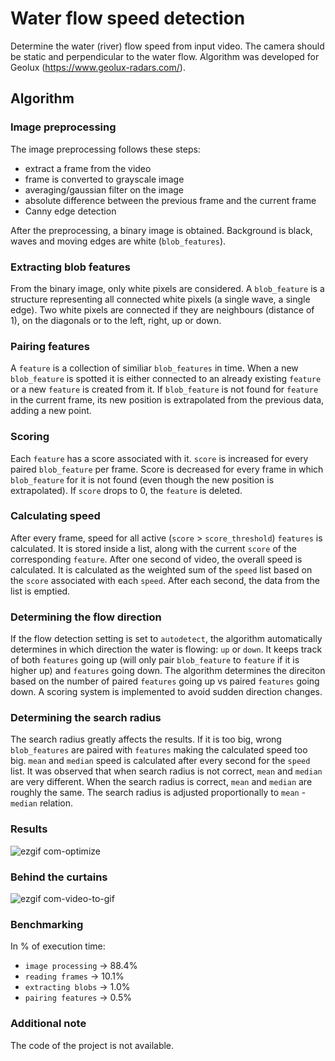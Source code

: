 # Water flow speed detection

Determine the water (river) flow speed from input video. The camera should be static and perpendicular to the water flow.
Algorithm was developed for Geolux (https://www.geolux-radars.com/).

## Algorithm

### Image preprocessing

The image preprocessing follows these steps:
* extract a frame from the video
* frame is converted to grayscale image
* averaging/gaussian filter on the image
* absolute difference between the previous frame and the current frame
* Canny edge detection

After the preprocessing, a binary image is obtained. Background is black, waves and moving edges are white (`blob_features`).

### Extracting blob features

From the binary image, only white pixels are considered. A `blob_feature` is a structure representing all connected white pixels (a single wave, a single edge). Two white pixels are connected if they are neighbours (distance of 1), on the diagonals or to the left, right, up or down.

### Pairing features

A `feature` is a collection of similiar `blob_features` in time. When a new `blob_feature` is spotted it is either connected to an already existing `feature` or a new `feature` is created from it. If `blob_feature` is not found for `feature` in the current frame, its new position is extrapolated from the previous data, adding a new point.

### Scoring

Each `feature` has a score associated with it. `score` is increased for every paired `blob_feature` per frame. Score is decreased for every frame in which `blob_feature` for it is not found (even though the new position is extrapolated). If `score` drops to 0, the `feature` is deleted.

### Calculating speed

After every frame, speed for all active (`score` > `score_threshold`) `features` is calculated. It is stored inside a list, along with the current `score` of the corresponding `feature`. After one second of video, the overall speed is calculated. It is calculated as the weighted sum of the `speed` list based on the `score` associated with each `speed`. After each second, the data from the list is emptied.  

### Determining the flow direction

If the flow detection setting is set to `autodetect`, the algorithm automatically determines in which direction the water is flowing: `up` or `down`. It keeps track of both `features` going up (will only pair `blob_feature` to `feature` if it is higher up) and `features` going down. The algorithm determines the direciton based on the number of paired `features` going up vs paired `features` going down. A scoring system is implemented to avoid sudden direction changes.

### Determining the search radius

The search radius greatly affects the results. If it is too big, wrong `blob_features` are paired with `features` making the calculated speed too big. `mean` and `median` speed is calculated after every second for the `speed` list. It was observed that when search radius is not correct, `mean` and `median` are very different. When the search radius is correct, `mean` and `median` are roughly the same. The search radius is adjusted proportionally to `mean` - `median` relation. 

### Results

![ezgif com-optimize](https://github.com/fpenzar/water_speed_detection/assets/49754912/a4fc9d14-72e6-4869-8ba2-2c1f9e8a9d3a)

### Behind the curtains

![ezgif com-video-to-gif](https://github.com/fpenzar/water_speed_detection/assets/49754912/b8f2a034-7e73-4d1f-8c58-28a304510109)

### Benchmarking

In % of execution time:

* `image processing` -> 88.4%
* `reading frames` -> 10.1%
* `extracting blobs` -> 1.0%
* `pairing features` -> 0.5%


### Additional note

The code of the project is not available.
